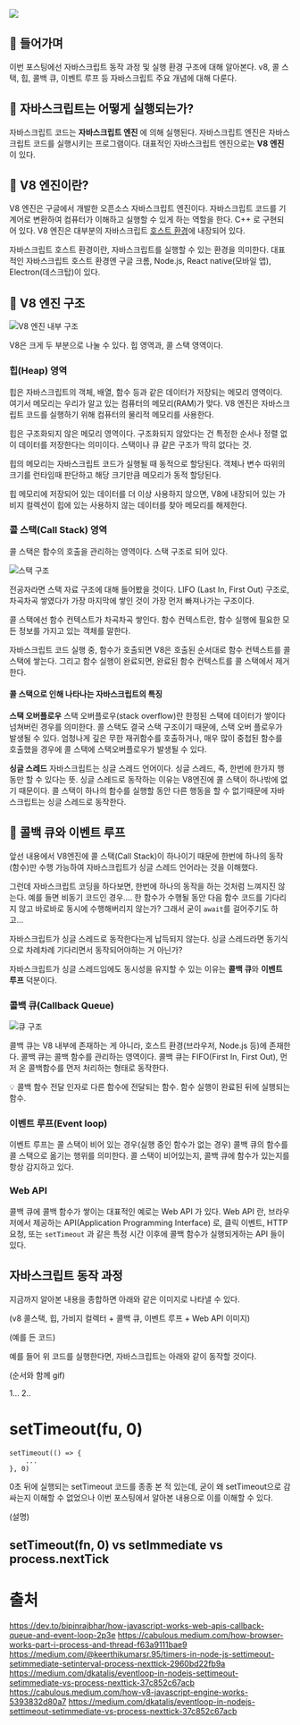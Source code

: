 
![](https://github.com/doozi316/markdown-repository/blob/master/uploads/v8.png?raw=true)

## 📣 들어가며

이번 포스팅에선 자바스크립트 동작 과정 및 실행 환경 구조에 대해 알아본다.
v8, 콜 스택, 힙, 콜백 큐, 이벤트 루프 등 자바스크립트 주요 개념에 대해 다룬다.

## 💛 자바스크립트는 어떻게 실행되는가?

자바스크립트 코드는 **자바스크립트 엔진** 에 의해 실행된다.
자바스크립트 엔진은 자바스크립트 코드를 실행시키는 프로그램이다.
대표적인 자바스크립트 엔진으로는 **V8 엔진** 이 있다.

## 💛 V8 엔진이란?

V8 엔진은 구글에서 개발한 오픈소스 자바스크립트 엔진이다.
자바스크립트 코드를 기계어로 변환하여 컴퓨터가 이해하고 실행할 수 있게 하는 역할을 한다.
C++ 로 구현되어 있다.
V8 엔진은 대부분의 자바스크립트 <u>호스트 환경</u>에 내장되어 있다.

자바스크립트 호스트 환경이란,
자바스크립트를 실행할 수 있는 환경을 의미한다.
대표적인 자바스크립트 호스트 환경엔
구글 크롬, Node.js, React native(모바일 앱), Electron(데스크탑)이 있다.

## 💛 V8 엔진 구조

![V8 엔진 내부 구조](https://github.com/doozi316/markdown-repository/blob/master/uploads/v8engine.jpeg?raw=true)

V8은 크게 두 부분으로 나눌 수 있다.
힙 영역과, 콜 스택 영역이다.

### 힙(Heap) 영역

힙은 자바스크립트의 객체, 배열, 함수 등과 같은 데이터가 저장되는 메모리 영역이다.
여기서 메모리는 우리가 알고 있는 컴퓨터의 메모리(RAM)가 맞다.
V8 엔진은 자바스크립트 코드를 실행하기 위해 컴퓨터의 물리적 메모리를 사용한다.

힙은 구조화되지 않은 메모리 영역이다.
구조화되지 않았다는 건 특정한 순서나 정렬 없이 데이터를 저장한다는 의미이다.
스택이나 큐 같은 구조가 딱히 없다는 것.

힙의 메모리는 자바스크립트 코드가 실행될 때 동적으로 할당된다.
객체나 변수 따위의 크기를 런타임때 판단하고 해당 크기만큼 메모리가 동적 할당된다.

힙 메모리에 저장되어 있는 데이터를 더 이상 사용하지 않으면,
V8에 내장되어 있는 가비지 컬렉션이 힙에 있는 사용하지 않는 데이터를 찾아 메모리를 해제한다.

### 콜 스택(Call Stack) 영역

콜 스택은 함수의 호출을 관리하는 영역이다.
스택 구조로 되어 있다.

![스택 구조](https://github.com/doozi316/markdown-repository/blob/master/uploads/stack.jpeg?raw=true)

전공자라면 스택 자료 구조에 대해 들어봤을 것이다.
LIFO (Last In, First Out) 구조로, 차곡차곡 쌓였다가 가장 마지막에 쌓인 것이 가장 먼저 빠져나가는 구조이다.

콜 스택에선 함수 컨텍스트가 차곡차곡 쌓인다.
함수 컨텍스트란, 함수 실행에 필요한 모든 정보를 가지고 있는 객체를 말한다.

자바스크립트 코드 실행 중, 함수가 호출되면
V8은 호출된 순서대로 함수 컨텍스트를 콜 스택에 쌓는다.
그리고 함수 실행이 완료되면, 완료된 함수 컨텍스트를 콜 스택에서 제거한다.

#### 콜 스택으로 인해 나타나는 자바스크립트의 특징

**스택 오버플로우**
스택 오버플로우(stack overflow)란 한정된 스택에 데이터가 쌓이다 넘쳐버린 경우를 의미한다.
콜 스택도 결국 스택 구조이기 때문에, 스택 오버 플로우가 발생될 수 있다.
엄청나게 깊은 무한 재귀함수를 호출하거나, 매우 많이 중첩된 함수를 호출했을 경우에
콜 스택에 스택오버플로우가 발생될 수 있다.

**싱글 스레드**
자바스크립트는 싱글 스레드 언어이다. 
싱글 스레드, 즉, 한번에 한가지 행동만 할 수 있다는 뜻.
싱글 스레드로 동작하는 이유는 V8엔진에 콜 스택이 하나밖에 없기 때문이다.
콜 스택이 하나의 함수를 실행할 동안 다른 행동을 할 수 없기때문에
자바스크립트는 싱글 스레드로 동작한다.

## 💛 콜백 큐와 이벤트 루프

앞선 내용에서 V8엔진에 콜 스택(Call Stack)이 하나이기 때문에
한번에 하나의 동작(함수)만 수행 가능하여 자바스크립트가 싱글 스레드 언어라는 것을 이해했다.

그런데 자바스크립트 코딩을 하다보면,
한번에 하나의 동작을 하는 것처럼 느껴지진 않는다.
예를 들면 비동기 코드인 경우....
한 함수가 수행될 동안 다음 함수 코드를 기다리지 않고 바로바로 동시에 수행해버리지 않는가?
그래서 굳이 `await`를 걸어주기도 하고...

자바스크립트가 싱글 스레드로 동작한다는게 납득되지 않는다.
싱글 스레드라면 동기식으로 차례차례 기다리면서 동작되어야하는 거 아닌가?

자바스크립트가 싱글 스레드임에도 동시성을 유지할 수 있는 이유는
**콜백 큐**와 **이벤트 루프** 덕분이다.

### 콜백 큐(Callback Queue)

![큐 구조](https://github.com/doozi316/markdown-repository/blob/master/uploads/queue.jpeg?raw=true)

콜백 큐는 V8 내부에 존재하는 게 아니라, 호스트 환경(브라우저, Node.js 등)에 존재한다.
콜백 큐는 콜백 함수를 관리하는 영역이다.
콜백 큐는 FIFO(First In, First Out), 먼저 온 콜백함수를 먼저 처리하는 형태로 동작한다.

💡 콜백 함수
전달 인자로 다른 함수에 전달되는 함수.
함수 실행이 완료된 뒤에 실행되는 함수.

### 이벤트 루프(Event loop)

이벤트 루프는 콜 스택이 비어 있는 경우(실행 중인 함수가 없는 경우)
콜백 큐의 함수를 콜 스택으로 옮기는 행위를 의미한다.
콜 스택이 비어있는지, 콜백 큐에 함수가 있는지를 항상 감지하고 있다.

### Web API

콜백 큐에 콜백 함수가 쌓이는 대표적인 예로는 Web API 가 있다.
Web API 란, 브라우저에서 제공하는 API(Application Programming Interface) 로,
클릭 이벤트, HTTP 요청, 또는 `setTimeout` 과 같은 특정 시간 이후에 콜백 함수가 실행되게하는 API 들이 있다.


## 자바스크립트 동작 과정
지금까지 알아본 내용을 종합하면 아래와 같은 이미지로 나타낼 수 있다.

(v8 콜스택, 힙, 가비지 컬렉터 + 콜백 큐, 이벤트 루프 + Web API 이미지)

(예를 든 코드)

예를 들어 위 코드를 실행한다면, 자바스크립트는 아래와 같이 동작할 것이다. 

(순서와 함께 gif)

1...
2..

# setTimeout(fu, 0)

```
setTimeout(() => {
    ...
}, 0)
```

0초 뒤에 실행되는 setTimeout 코드를 종종 본 적 있는데,
굳이 왜 setTimeout으로 감싸는지 이해할 수 없었으나
이번 포스팅에서 알아본 내용으로 이를 이해할 수 있다.

(설명)

## setTimeout(fn, 0) vs setImmediate vs process.nextTick





# 출처
https://dev.to/bipinrajbhar/how-javascript-works-web-apis-callback-queue-and-event-loop-2p3e
https://cabulous.medium.com/how-browser-works-part-i-process-and-thread-f63a9111bae9
https://medium.com/@keerthikumarsr.95/timers-in-node-js-settimeout-setimmediate-setinterval-process-nexttick-2960bd22fb9a
https://medium.com/dkatalis/eventloop-in-nodejs-settimeout-setimmediate-vs-process-nexttick-37c852c67acb
https://cabulous.medium.com/how-v8-javascript-engine-works-5393832d80a7
https://medium.com/dkatalis/eventloop-in-nodejs-settimeout-setimmediate-vs-process-nexttick-37c852c67acb